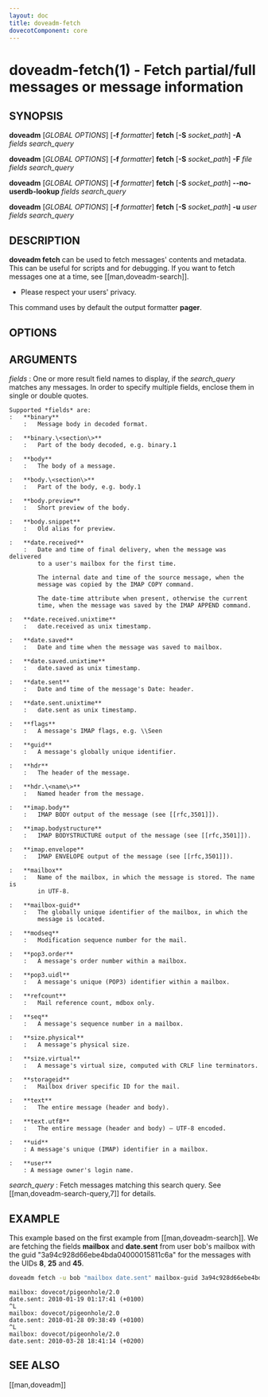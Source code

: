 ```yaml
---
layout: doc
title: doveadm-fetch
dovecotComponent: core
---
```


# doveadm-fetch(1) - Fetch partial/full messages or message information

## SYNOPSIS

**doveadm** [*GLOBAL OPTIONS*] [**-f** *formatter*] **fetch** [**-S** *socket_path*] **-A** *fields* *search_query*

**doveadm** [*GLOBAL OPTIONS*] [**-f** *formatter*] **fetch** [**-S** *socket_path*] **-F** *file* *fields* *search_query*

**doveadm** [*GLOBAL OPTIONS*] [**-f** *formatter*] **fetch** [**-S** *socket_path*] **\-\-no-userdb-lookup** *fields* *search_query*

**doveadm** [*GLOBAL OPTIONS*] [**-f** *formatter*] **fetch** [**-S** *socket_path*] **-u** *user* *fields* *search_query*

## DESCRIPTION

**doveadm fetch** can be used to fetch messages' contents and metadata.
This can be useful for scripts and for debugging. If you want to fetch
messages one at a time, see [[man,doveadm-search]].

- Please respect your users' privacy.

<!-- @include: global-options-formatter.inc -->

This command uses by default the output formatter **pager**.

## OPTIONS

<!-- @include: option-A.inc -->

<!-- @include: option-F-file.inc -->

<!-- @include: option-no-userdb-lookup.inc -->

<!-- @include: option-S-socket.inc -->

<!-- @include: option-u-user.inc -->

## ARGUMENTS

*fields*
:   One or more result field names to display, if the *search_query*
    matches any messages. In order to specify multiple fields, enclose
    them in single or double quotes.

    Supported *fields* are:
    :   **binary**
        :   Message body in decoded format.

    :   **binary.\<section\>**
        :   Part of the body decoded, e.g. binary.1

    :   **body**
        :   The body of a message.

    :   **body.\<section\>**
        :   Part of the body, e.g. body.1

    :   **body.preview**
        :   Short preview of the body.

    :   **body.snippet**
        :   Old alias for preview.

    :   **date.received**
        :   Date and time of final delivery, when the message was delivered
            to a user's mailbox for the first time.

            The internal date and time of the source message, when the
            message was copied by the IMAP COPY command.

            The date-time attribute when present, otherwise the current
            time, when the message was saved by the IMAP APPEND command.

    :   **date.received.unixtime**
        :   date.received as unix timestamp.

    :   **date.saved**
        :   Date and time when the message was saved to mailbox.

    :   **date.saved.unixtime**
        :   date.saved as unix timestamp.

    :   **date.sent**
        :   Date and time of the message's Date: header.

    :   **date.sent.unixtime**
        :   date.sent as unix timestamp.

    :   **flags**
        :   A message's IMAP flags, e.g. \\Seen

    :   **guid**
        :   A message's globally unique identifier.

    :   **hdr**
        :   The header of the message.

    :   **hdr.\<name\>**
        :   Named header from the message.

    :   **imap.body**
        :   IMAP BODY output of the message (see [[rfc,3501]]).

    :   **imap.bodystructure**
        :   IMAP BODYSTRUCTURE output of the message (see [[rfc,3501]]).

    :   **imap.envelope**
        :   IMAP ENVELOPE output of the message (see [[rfc,3501]]).

    :   **mailbox**
        :   Name of the mailbox, in which the message is stored. The name is
            in UTF-8.

    :   **mailbox-guid**
        :   The globally unique identifier of the mailbox, in which the
            message is located.

    :   **modseq**
        :   Modification sequence number for the mail.

    :   **pop3.order**
        :   A message's order number within a mailbox.

    :   **pop3.uidl**
        :   A message's unique (POP3) identifier within a mailbox.

    :   **refcount**
        :   Mail reference count, mdbox only.

    :   **seq**
        :   A message's sequence number in a mailbox.

    :   **size.physical**
        :   A message's physical size.

    :   **size.virtual**
        :   A message's virtual size, computed with CRLF line terminators.

    :   **storageid**
        :   Mailbox driver specific ID for the mail.

    :   **text**
        :   The entire message (header and body).

    :   **text.utf8**
        :   The entire message (header and body) — UTF-8 encoded.

    :   **uid**
        : A message's unique (IMAP) identifier in a mailbox.

    :   **user**
        : A message owner's login name.

*search_query*
:   Fetch messages matching this search query. See
    [[man,doveadm-search-query,7]] for details.

## EXAMPLE

This example based on the first example from [[man,doveadm-search]]. We
are fetching the fields **mailbox** and **date.sent** from user bob's
mailbox with the guid "3a94c928d66ebe4bda04000015811c6a" for the
messages with the UIDs **8**, **25** and **45**.

```sh
doveadm fetch -u bob "mailbox date.sent" mailbox-guid 3a94c928d66ebe4bda04000015811c6a uid 8,25,45
```
```
mailbox: dovecot/pigeonhole/2.0
date.sent: 2010-01-19 01:17:41 (+0100)
^L
mailbox: dovecot/pigeonhole/2.0
date.sent: 2010-01-28 09:38:49 (+0100)
^L
mailbox: dovecot/pigeonhole/2.0
date.sent: 2010-03-28 18:41:14 (+0200)
```

<!-- @include: reporting-bugs.inc -->

## SEE ALSO

[[man,doveadm]]
